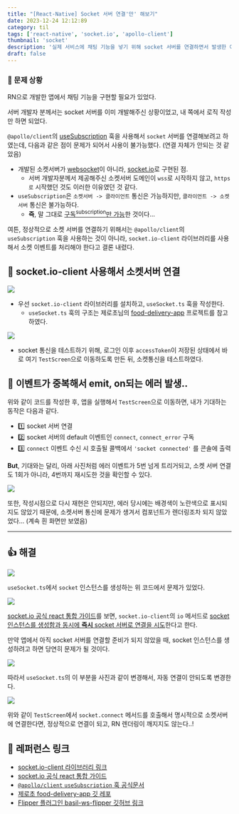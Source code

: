 ```yaml
---
title: "[React-Native] Socket 서버 연결'만' 해보기"
date: 2023-12-24 12:12:89
category: til
tags: ['react-native', 'socket.io', 'apollo-client']
thumbnail: 'socket'
description: '실제 서비스에 채팅 기능을 넣기 위해 socket 서버를 연결하면서 발생한 이모저모 정리.'
draft: false
---
```


### 📝 문제 상황

RN으로 개발한 앱에서 채팅 기능을 구현할 필요가 있었다.

서버 개발자 분께서는 socket 서버를 이미 개발해주신 상황이었고, 내 쪽에서 로직 작성만 하면 되었다.

`@apollo/client`의 [useSubscription](https://www.apollographql.com/docs/react/data/subscriptions) 훅을 사용해서 `socket` 서버를 연결해보려고 하였는데, 다음과 같은 점이 문제가 되어서 사용이 불가능했다. (연결 자체가 안되는 것 같았음)

* 개발된 소켓서버가 [websocket](https://github.com/websockets/ws)이 아니라, [socket.io](https://github.com/socketio/socket.io)로 구현된 점.
    * 서버 개발자분께서 제공해주신 소켓서버 도메인이 `wss`로 시작하지 않고, `https로` 시작했던 것도 이러한 이유였던 것 같다.
* `useSubscription`은 `소켓서버 -> 클라이언트` 통신은 가능하지만, `클라이언트 -> 소켓서버` 통신은 불가능하다.
    * **즉**, 말 그대로 <u>구독<sup>subscription</sup>만 가능</u>한 것이다...


여튼, 정상적으로 소켓 서버를 연결하기 위해서는 `@apollo/client`의 `useSubscription` 훅을 사용하는 것이 아니라, `socket.io-client` 라이브러리를 사용해서 소켓 이벤트를 처리해야 한다고 결론 내렸다.


## 🚀 socket.io-client 사용해서 소켓서버 연결

![](https://i.imgur.com/YfnRXMA.png)

* 우선 `socket.io-client` 라이브러리를 설치하고, `useSocket.ts` 훅을 작성한다.
  * `useSocket.ts` 훅의 구조는 제로초님의 [food-delivery-app](https://github.com/ZeroCho/food-delivery-app) 프로젝트를 참고하였다.

![](https://i.imgur.com/4C7QHup.png)

* socket 통신을 테스트하기 위해, 로그인 이후 `accessToken`이 저장된 상태에서 바로 여기 `TestScreen`으로 이동하도록 만든 뒤, 소켓통신을 테스트하였다.


## 🚨 이벤트가 중복해서 emit, on되는 에러 발생..

위와 같이 코드를 작성한 후, 앱을 실행해서 `TestScreen`으로 이동하면, 내가 기대하는 동작은 다음과 같다.

* 1️⃣ socket 서버 연결
* 2️⃣ socket 서버의 default 이벤트인 `connect`, `connect_error` 구독
* 3️⃣ `connect` 이벤트 수신 시 호출될 콜백에서 `'socket connected'` 를 콘솔에 출력

**But**, 기대와는 달리, 아래 사진처럼 에러 이벤트가 5번 넘게 트리거되고, 소켓 서버 연결도 1회가 아니라, 4번까지 재시도한 것을 확인할 수 있다.

![](https://i.imgur.com/0VGA7eS.png)


또한, 작성시점으로 다시 재현은 안되지만, 에러 당시에는 배경색이 노란색으로 표시되지도 않았기 때문에, 소켓서버 통신에 문제가 생겨서 컴포넌트가 렌더링조차 되지 않았었다... (계속 흰 화면만 보였음)

--- 
## 👍 해결

<img src="https://i.imgur.com/UMDyH9p.png" />

`useSocket.ts`에서 `socket` 인스턴스를 생성하는 위 코드에서 문제가 있었다.

<img src="https://i.imgur.com/duMgdBG.png" />

[socket.io 공식 react 통합 가이드](https://socket.io/how-to/use-with-react)를 보면, `socket.io-client`의 `io` 메서드로 <u>socket 인스턴스를 생성함과 동시에 **즉시** socket 서버로 연결을 시도</u>한다고 한다.

만약 앱에서 아직 socket 서버를 연결할 준비가 되지 않았을 때, socket 인스턴스를 생성하려고 하면 당연히 문제가 될 것이다.


![](https://i.imgur.com/BDhY4pf.png)

따라서 `useSocket.ts`의 이 부분을 사진과 같이 변경해서, 자동 연결이 안되도록 변경한다.

![](https://i.imgur.com/LQWdF9C.png)

위와 같이 `TestScreen`에서 `socket.connect` 메서드를 호출해서 명시적으로 소켓서버에 연결한다면, 정상적으로 연결이 되고, RN 렌더링이 깨지지도 않는다..!


## 🔗 레퍼런스 링크
* [socket.io-client 라이브러리 링크](https://github.com/socketio/socket.io-client)
* [socket.io 공식 react 통합 가이드](https://socket.io/how-to/use-with-react)
* [`@apollo/client` `useSubscription` 훅 공식문서](https://www.apollographql.com/docs/react/data/subscriptions)
* [제로초 food-delivery-app 깃 레포](https://github.com/ZeroCho/food-delivery-app)
* [Flipper 플러그인 basil-ws-flipper 깃허브 링크](https://github.com/Matju-M/flipper-plugin-basil-ws)
